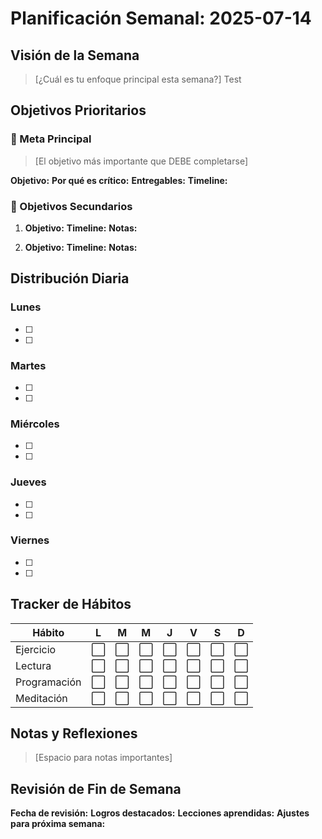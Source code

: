 # Planificación Semanal: 2025-07-14

## Visión de la Semana
> [¿Cuál es tu enfoque principal esta semana?] Test

## Objetivos Prioritarios

### 🎯 Meta Principal
> [El objetivo más importante que DEBE completarse]

**Objetivo:** 
**Por qué es crítico:** 
**Entregables:** 
**Timeline:** 

### 🚀 Objetivos Secundarios
1. **Objetivo:** 
   **Timeline:** 
   **Notas:** 

2. **Objetivo:** 
   **Timeline:** 
   **Notas:** 

## Distribución Diaria

### Lunes
- [ ] 
- [ ] 

### Martes
- [ ] 
- [ ] 

### Miércoles
- [ ] 
- [ ] 

### Jueves
- [ ] 
- [ ] 

### Viernes
- [ ] 
- [ ] 

## Tracker de Hábitos

| Hábito | L | M | M | J | V | S | D |
|--------|---|---|---|---|---|---|---|
| Ejercicio | ⬜ | ⬜ | ⬜ | ⬜ | ⬜ | ⬜ | ⬜ |
| Lectura | ⬜ | ⬜ | ⬜ | ⬜ | ⬜ | ⬜ | ⬜ |
| Programación | ⬜ | ⬜ | ⬜ | ⬜ | ⬜ | ⬜ | ⬜ |
| Meditación | ⬜ | ⬜ | ⬜ | ⬜ | ⬜ | ⬜ | ⬜ |

## Notas y Reflexiones
> [Espacio para notas importantes]

## Revisión de Fin de Semana
**Fecha de revisión:** 
**Logros destacados:** 
**Lecciones aprendidas:** 
**Ajustes para próxima semana:** 